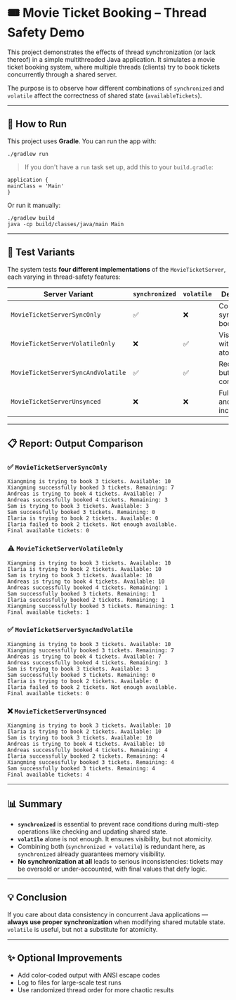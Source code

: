 # 🎟️ Movie Ticket Booking – Thread Safety Demo

This project demonstrates the effects of thread synchronization (or lack thereof) in a simple multithreaded Java application. It simulates a movie ticket booking system, where multiple threads (clients) try to book tickets concurrently through a shared server.

The purpose is to observe how different combinations of `synchronized` and `volatile` affect the correctness of shared state (`availableTickets`).

---

## 🚀 How to Run

This project uses **Gradle**. You can run the app with:

```
./gradlew run
```

> If you don't have a `run` task set up, add this to your `build.gradle`:

```
application {
mainClass = 'Main'
}
```

Or run it manually:

```
./gradlew build
java -cp build/classes/java/main Main
```

---

## 🧪 Test Variants

The system tests **four different implementations** of the `MovieTicketServer`, each varying in thread-safety features:

| Server Variant                  | `synchronized` | `volatile` | Description                        |
|--------------------------------|----------------|------------|------------------------------------|
| `MovieTicketServerSyncOnly`    | ✅             | ❌         | Correctly synchronized booking     |
| `MovieTicketServerVolatileOnly`| ❌             | ✅         | Visibility without atomicity       |
| `MovieTicketServerSyncAndVolatile` | ✅         | ✅         | Redundant but still correct        |
| `MovieTicketServerUnsynced`    | ❌             | ❌         | Fully unsafe and inconsistent      |

---

## 📋 Report: Output Comparison

### ✅ `MovieTicketServerSyncOnly`

```
Xiangming is trying to book 3 tickets. Available: 10
Xiangming successfully booked 3 tickets. Remaining: 7
Andreas is trying to book 4 tickets. Available: 7
Andreas successfully booked 4 tickets. Remaining: 3
Sam is trying to book 3 tickets. Available: 3
Sam successfully booked 3 tickets. Remaining: 0
Ilaria is trying to book 2 tickets. Available: 0
Ilaria failed to book 2 tickets. Not enough available.
Final available tickets: 0
```

### ⚠️ `MovieTicketServerVolatileOnly`

```
Xiangming is trying to book 3 tickets. Available: 10
Ilaria is trying to book 2 tickets. Available: 10
Sam is trying to book 3 tickets. Available: 10
Andreas is trying to book 4 tickets. Available: 10
Andreas successfully booked 4 tickets. Remaining: 1
Sam successfully booked 3 tickets. Remaining: 1
Ilaria successfully booked 2 tickets. Remaining: 1
Xiangming successfully booked 3 tickets. Remaining: 1
Final available tickets: 1
```

### ✅ `MovieTicketServerSyncAndVolatile`

```
Xiangming is trying to book 3 tickets. Available: 10
Xiangming successfully booked 3 tickets. Remaining: 7
Andreas is trying to book 4 tickets. Available: 7
Andreas successfully booked 4 tickets. Remaining: 3
Sam is trying to book 3 tickets. Available: 3
Sam successfully booked 3 tickets. Remaining: 0
Ilaria is trying to book 2 tickets. Available: 0
Ilaria failed to book 2 tickets. Not enough available.
Final available tickets: 0
```

### ❌ `MovieTicketServerUnsynced`

```
Xiangming is trying to book 3 tickets. Available: 10
Ilaria is trying to book 2 tickets. Available: 10
Sam is trying to book 3 tickets. Available: 10
Andreas is trying to book 4 tickets. Available: 10
Andreas successfully booked 4 tickets. Remaining: 4
Ilaria successfully booked 2 tickets. Remaining: 4
Xiangming successfully booked 3 tickets. Remaining: 4
Sam successfully booked 3 tickets. Remaining: 4
Final available tickets: 4
```

---

## 📊 Summary

- **`synchronized`** is essential to prevent race conditions during multi-step operations like checking and updating shared state.
- **`volatile`** alone is not enough. It ensures visibility, but not atomicity.
- Combining both (`synchronized + volatile`) is redundant here, as `synchronized` already guarantees memory visibility.
- **No synchronization at all** leads to serious inconsistencies: tickets may be oversold or under-accounted, with final values that defy logic.

---

## 💡 Conclusion

If you care about data consistency in concurrent Java applications — **always use proper synchronization** when modifying shared mutable state. `volatile` is useful, but not a substitute for atomicity.

---

## ✨ Optional Improvements

- Add color-coded output with ANSI escape codes
- Log to files for large-scale test runs
- Use randomized thread order for more chaotic results
